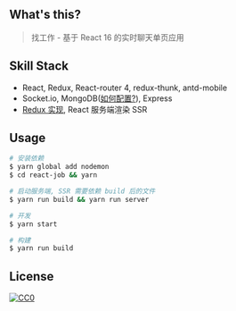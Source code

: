 ## What's this?
> 找工作 - 基于 React 16 的实时聊天单页应用

## Skill Stack
- React, Redux, React-router 4, redux-thunk, antd-mobile
- Socket.io, MongoDB([如何配置?](https://github.com/ifyour/learn-react/issues/4)), Express
- [Redux 实现](https://github.com/ifyour/my-redux), React 服务端渲染 SSR

## Usage
```bash
# 安装依赖
$ yarn global add nodemon
$ cd react-job && yarn

# 启动服务端, SSR 需要依赖 build 后的文件
$ yarn run build && yarn run server

# 开发
$ yarn start

# 构建
$ yarn run build
```

## License
[![CC0](https://i.creativecommons.org/p/zero/1.0/88x31.png)](https://creativecommons.org/publicdomain/zero/1.0/)